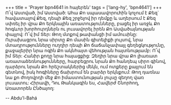 +++
title = 'Prayer bpn4641 in հայերեն'
tags = ['lang-hy', 'bpn4641']
+++
Ո՜վ Աստված, իմ Աստված: Ահա Քո սպասավորուհին կոչում է Քեզ` հավատալով Քեզ, դեպի Քեզ շրջելով իր դեմքը և աղերսում է Քեզ սփռել իր վրա Քո երկնային առատությունները, բացել իր առջև Քո հոգևոր խորհուրդներն ու լուսավորել իրեն Քո Ասվածայնության փայլով:
	Ո՜վ իմ Տեր: Թող մտքով թափանցի իմ ամուսինը: Ուրախացրու նրա սիրտը Քո մասին գիտելիքի լույսով, նրա մտադրությունները ուղղիր դեպի Քո ճաճանչափայլ գեղեցկությունը, քաջալերիր նրա ոգին Քո ակնհայտ վեհության հայտնությամբ:
	Ո՜վ իմ Տեր: Հանիր քողը նրա հայացքից: Զեղիր նրա վրա Քո լիառատ առատաձեռնությունները, հարբեցրու նրան Քո հանդեպ սիրո գինով, դարձրու նրան Քո հրեշտակներից մեկն, ում ոտքերը քայլում են գետնով, իսկ հոգիները ճախրում են բարձր երկնքում: Թող դառնա նա քո ժողովրդի մեջ Քո իմաստունության լույսը զեղող վառ լուսատու:
	Հիրավի, Դու Թանկագին ես, Հավերժ Շնորհող, Առատորեն Ընծայող:

-- Abdu'l-Bahá
